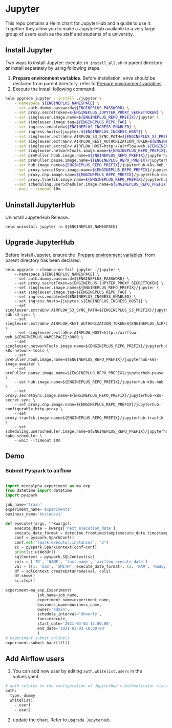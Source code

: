 # Jupyter

This repo contains a Helm chart for JupyterHub and a guide to use it. Together they allow you to make a JupyterHub available to a very large group of users such as the staff and students of a university.

## Install Jupyter
Two ways to install Jupyter: execute ``sh install_all.sh`` in parent directory **or** install separately by using following steps.


1. **Prepare environment variables**. Before installation, envs should be declared from parent directory, refer to [Prepare environment variables](../README.md) .
2. Execute the install following command.

```bash
helm upgrade jupyter --install ./jupyter \
    --namespace ${ENGINEPLUS_NAMESPACE} \
    --set auth.dummy.password=${ENGINEPLUS_PASSWORD} \
    --set proxy.secretToken=${ENGINEPLUS_JUPYTER_PROXY_SECRETTOKEN} \
    --set singleuser.image.name=${ENGINEPLUS_REPO_PREFIX}/jupyter \
    --set singleuser.image.tag=${ENGINEPLUS_REPO_TAG} \
    --set ingress.enabled=${ENGINEPLUS_INGRESS_ENABLED} \
    --set ingress.hosts={jupyter.${ENGINEPLUS_INGRESS_HOST}} \
    --set singleuser.extraEnv.AIRFLOW_S3_SYNC_PATH=${ENGINEPLUS_S3_PREFIX}/jupyter-sdk-s3-sync \
    --set singleuser.extraEnv.AIRFLOW_REST_AUTHORIZATION_TOKEN=${ENGINEPLUS_AIRFLOW_REST_TOKEN} \
    --set singleuser.extraEnv.AIRFLOW_HOST=http://airflow-web.${ENGINEPLUS_NAMESPACE}:8080 \
    --set singleuser.networkTools.image.name=${ENGINEPLUS_REPO_PREFIX}/jupyterhub-k8s-network-tools \
    --set prePuller.hook.image.name=${ENGINEPLUS_REPO_PREFIX}/jupyterhub-k8s-image-awaiter \
    --set prePuller.pause.image.name=${ENGINEPLUS_REPO_PREFIX}/jupyterhub-pause \
    --set hub.image.name=${ENGINEPLUS_REPO_PREFIX}/jupyterhub-k8s-hub \
    --set proxy.secretSync.image.name=${ENGINEPLUS_REPO_PREFIX}/jupyterhub-k8s-secret-sync \
    --set proxy.chp.image.name=${ENGINEPLUS_REPO_PREFIX}/jupyterhub-configurable-http-proxy \
    --set proxy.traefik.image.name=${ENGINEPLUS_REPO_PREFIX}/jupyterhub-traefik \
    --set scheduling.userScheduler.image.name=${ENGINEPLUS_REPO_PREFIX}/jupyterhub-kube-scheduler \
    --wait --timeout 10m
```

## Uninstall JupyterHub

Uninstall JupyterHub Release.
```
helm uninstall jupyter -n ${ENGINEPLUS_NAMESPACE}

```

## Upgrade JupyterHub

 Before install Jupyter, ensure the ['Prepare environment variables'](../README.md) from parent directory has been declared.

```
helm upgrade --cleanup-on-fail jupyter ./jupyter \
    --namespace ${ENGINEPLUS_NAMESPACE} \
    --set auth.dummy.password=${ENGINEPLUS_PASSWORD} \
    --set proxy.secretToken=${ENGINEPLUS_JUPYTER_PROXY_SECRETTOKEN} \
    --set singleuser.image.name=${ENGINEPLUS_REPO_PREFIX}/jupyter \
    --set singleuser.image.tag=${ENGINEPLUS_REPO_TAG} \
    --set ingress.enabled=${ENGINEPLUS_INGRESS_ENABLED} \
    --set ingress.hosts={jupyter.${ENGINEPLUS_INGRESS_HOST}} \
    --set singleuser.extraEnv.AIRFLOW_S3_SYNC_PATH=${ENGINEPLUS_S3_PREFIX}/jupyter-sdk-s3-sync \
    --set singleuser.extraEnv.AIRFLOW_REST_AUTHORIZATION_TOKEN=${ENGINEPLUS_AIRFLOW_REST_TOKEN} \
    --set singleuser.extraEnv.AIRFLOW_HOST=http://airflow-web.${ENGINEPLUS_NAMESPACE}:8080 \
    --set singleuser.networkTools.image.name=${ENGINEPLUS_REPO_PREFIX}/jupyterhub-k8s-network-tools \
    --set prePuller.hook.image.name=${ENGINEPLUS_REPO_PREFIX}/jupyterhub-k8s-image-awaiter \
    --set prePuller.pause.image.name=${ENGINEPLUS_REPO_PREFIX}/jupyterhub-pause \
    --set hub.image.name=${ENGINEPLUS_REPO_PREFIX}/jupyterhub-k8s-hub \
    --set proxy.secretSync.image.name=${ENGINEPLUS_REPO_PREFIX}/jupyterhub-k8s-secret-sync \
    --set proxy.chp.image.name=${ENGINEPLUS_REPO_PREFIX}/jupyterhub-configurable-http-proxy \
    --set proxy.traefik.image.name=${ENGINEPLUS_REPO_PREFIX}/jupyterhub-traefik \
    --set scheduling.userScheduler.image.name=${ENGINEPLUS_REPO_PREFIX}/jupyterhub-kube-scheduler \
    --wait --timeout 10m
```

## Demo

### Submit Pyspark to airflow
```python

import mindalpha.experiment as ma_exp
from datetime import datetime
import pyspark

job_name='train'
experiment_name='experiment1'
business_name='business1'

def execute(*args, **kwargs):
    execute_date = kwargs['next_execution_date']
    execute_date_format = datetime.fromtimestamp(execute_date.timestamp()).strftime('%Y%m%d%H')
    conf = pyspark.SparkConf()
    conf.set("spark.executor.instances", "2")
    sc = pyspark.SparkContext(conf=conf)
    print(sc.uiWebUrl)
    sqlContext = pyspark.SQLContext(sc)
    cols = ['ID', 'NAME', 'last.name', 'airflow_execute_date']
    val = [(1, 'Sam', 'SMITH', execute_date_format), (2, 'RAM', 'Reddy', execute_date_format)]
    df = sqlContext.createDataFrame(val, cols)
    df.show()
    sc.stop()
    
experiment=ma_exp.Experiment(
              job_name=job_name,
              experiment_name=experiment_name,
              business_name=business_name,
              owner='admin',
              schedule_interval='@hourly',
              func=execute,
              start_date='2021-03-03 15:00:00',
              end_date='2021-03-03 18:00:00'
              )
# experiment.submit_online()    
experiment.submit_backfill()
```


## Add Airflow users

1. You can add new user by editing ``auth.whitelist.users`` in the values.yaml.

```bash
# auth relates to the configuration of JupyterHub's Authenticator class.
auth:
  type: dummy
  whitelist:
    - user1
    - user2
```
2. update the chart. Refer to ``Upgrade JupyterHub``.